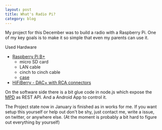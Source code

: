 ```yaml
---
layout: post
title: What's Radio Pi?
category: blog
---
```


My project for this December was to build a radio with a Raspberry Pi. One of my key goals is to make it so simple 
that even my parents can use it. 

Used Hardware

- [Raspberry Pi B+]( http://www.raspberrypi.org/products/model-b-plus/ )
  - micro SD card
  - LAN cable
  - cinch to cinch cable
  - [case]( https://www.pi-shop.ch/hifiberry-case-fuer-dac-und-digi-458 )
- [HiFiBerry - DAC+ with RCA connectors]( https://www.hifiberry.com/dacplus )

On the software side there is a bit glue code in node.js which expose the [MPD]( http://www.musicpd.org/ ) as REST API. And a Android App to control it. 

The Project state now in January is finished as in works for me. If you want setup this yourself or help out don't be shy, just contact me, write a issue, on twitter, or anywhere else.  (At the moment is probably a bit hard to figure out everything by yourself)
